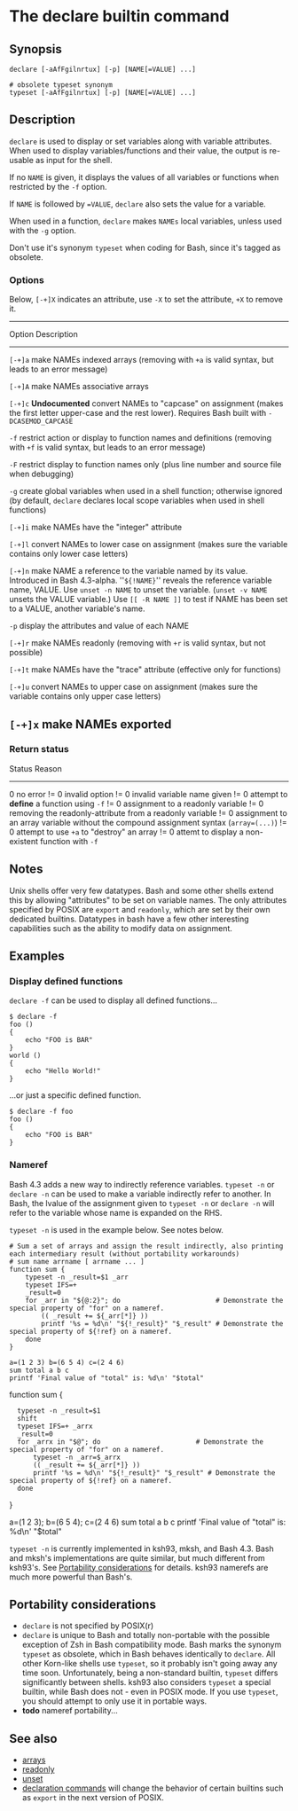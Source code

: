 # The declare builtin command

## Synopsis

    declare [-aAfFgilnrtux] [-p] [NAME[=VALUE] ...]

    # obsolete typeset synonym
    typeset [-aAfFgilnrtux] [-p] [NAME[=VALUE] ...]

## Description

`declare` is used to display or set variables along with variable
attributes. When used to display variables/functions and their value,
the output is re-usable as input for the shell.

If no `NAME` is given, it displays the values of all variables or
functions when restricted by the `-f` option.

If `NAME` is followed by `=VALUE`, `declare` also sets the value for a
variable.

When used in a function, `declare` makes `NAMEs` local variables, unless
used with the `-g` option.

Don't use it's synonym `typeset` when coding for Bash, since it's
tagged as obsolete.

### Options

Below, `[-+]X` indicates an attribute, use `-X` to set the attribute,
`+X` to remove it.

  ----------------------------------------------------------------------------------------------------------------------------------------------------------------------------
  Option    Description
  --------- ------------------------------------------------------------------------------------------------------------------------------------------------------------------
  `[-+]a`   make NAMEs indexed arrays (removing with `+a` is valid syntax, but leads to an error message)

  `[-+]A`   make NAMEs associative arrays

  `[-+]c`   **Undocumented** convert NAMEs to "capcase" on assignment (makes the first letter upper-case and the rest lower). Requires Bash built with `-DCASEMOD_CAPCASE`

  `-f`      restrict action or display to function names and definitions (removing with `+f` is valid syntax, but leads to an error message)

  `-F`      restrict display to function names only (plus line number and source file when debugging)

  `-g`      create global variables when used in a shell function; otherwise ignored (by default, `declare` declares local scope variables when used in shell functions)

  `[-+]i`   make NAMEs have the "integer" attribute

  `[-+]l`   convert NAMEs to lower case on assignment (makes sure the variable contains only lower case letters)

  `[-+]n`   make NAME a reference to the variable named by its value. Introduced in Bash 4.3-alpha.
            ''`${!NAME}`'' reveals the reference variable name, VALUE.
            Use `unset -n NAME` to unset the variable. (`unset -v NAME` unsets the VALUE variable.)
            Use `[[ -R NAME ]]` to test if NAME has been set to a VALUE, another variable's name.

  `-p`      display the attributes and value of each NAME

  `[-+]r`   make NAMEs readonly (removing with `+r` is valid syntax, but not possible)

  `[-+]t`   make NAMEs have the "trace" attribute (effective only for functions)

  `[-+]u`   convert NAMEs to upper case on assignment (makes sure the variable contains only upper case letters)

  `[-+]x`   make NAMEs exported
  ----------------------------------------------------------------------------------------------------------------------------------------------------------------------------

### Return status

  Status   Reason
  -------- ----------------------------------------------------------------------------------------
  0        no error
  != 0     invalid option
  != 0     invalid variable name given
  != 0     attempt to **define** a function using `-f`
  != 0     assignment to a readonly variable
  != 0     removing the readonly-attribute from a readonly variable
  != 0     assignment to an array variable without the compound assignment syntax (`array=(...)`)
  != 0     attempt to use `+a` to "destroy" an array
  != 0     attemt to display a non-existent function with `-f`

## Notes

Unix shells offer very few datatypes. Bash and some other shells extend
this by allowing "attributes" to be set on variable names. The only
attributes specified by POSIX are `export` and `readonly`, which are set
by their own dedicated builtins. Datatypes in bash have a few other
interesting capabilities such as the ability to modify data on
assignment.

## Examples

### Display defined functions

`declare -f` can be used to display all defined functions...

    $ declare -f
    foo ()
    {
        echo "FOO is BAR"
    }
    world ()
    {
        echo "Hello World!"
    }

...or just a specific defined function.

    $ declare -f foo
    foo ()
    {
        echo "FOO is BAR"
    }

### Nameref

Bash 4.3 adds a new way to indirectly reference variables. `typeset -n`
or `declare -n` can be used to make a variable indirectly refer to
another. In Bash, the lvalue of the assignment given to `typeset -n` or
`declare -n` will refer to the variable whose name is expanded on the
RHS.

`typeset -n` is used in the example below. See notes below.

    # Sum a set of arrays and assign the result indirectly, also printing each intermediary result (without portability workarounds)
    # sum name arrname [ arrname ... ]
    function sum {
        typeset -n _result=$1 _arr
        typeset IFS=+
        _result=0
        for _arr in "${@:2}"; do                        # Demonstrate the special property of "for" on a nameref.
            (( _result += ${_arr[*]} ))
            printf '%s = %d\n' "${!_result}" "$_result" # Demonstrate the special property of ${!ref} on a nameref.
        done
    }

    a=(1 2 3) b=(6 5 4) c=(2 4 6)
    sum total a b c
    printf 'Final value of "total" is: %d\n' "$total"

<div hide> function sum {

      typeset -n _result=$1
      shift
      typeset IFS=+ _arrx
      _result=0
      for _arrx in "$@"; do                        # Demonstrate the special property of "for" on a nameref.
          typeset -n _arr=$_arrx
          (( _result += ${_arr[*]} ))
          printf '%s = %d\n' "${!_result}" "$_result" # Demonstrate the special property of ${!ref} on a nameref.
      done

}

a=(1 2 3); b=(6 5 4); c=(2 4 6) sum total a b c printf \'Final value of
\"total\" is: %d\\n\' \"\$total\" </div>

`typeset -n` is currently implemented in ksh93, mksh, and Bash 4.3. Bash
and mksh's implementations are quite similar, but much different from
ksh93's. See [Portability considerations](#portability_considerations)
for details. ksh93 namerefs are much more powerful than Bash's.

## Portability considerations

-   `declare` is not specified by POSIX(r)
-   `declare` is unique to Bash and totally non-portable with the
    possible exception of Zsh in Bash compatibility mode. Bash marks the
    synonym `typeset` as obsolete, which in Bash behaves identically to
    `declare`. All other Korn-like shells use `typeset`, so it probably
    isn't going away any time soon. Unfortunately, being a non-standard
    builtin, `typeset` differs significantly between shells. ksh93 also
    considers `typeset` a special builtin, while Bash does not - even in
    POSIX mode. If you use `typeset`, you should attempt to only use it
    in portable ways.
-   **todo** nameref portability...

## See also

-   [arrays](../../syntax/arrays.md)
-   [readonly](../../commands/builtin/readonly.md)
-   [unset](../../commands/builtin/unset.md)
-   [declaration commands](http://austingroupbugs.net/view.php?id=351)
    will change the behavior of certain builtins such as `export` in the
    next version of POSIX.
